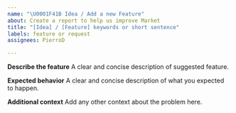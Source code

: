 ```yaml
---
name: "\U0001F41B Idea / Add a new Feature"
about: Create a report to help us improve Market
title: "[Idea] / [Feature] keywords or short sentence"
labels: feature or request
assignees: PierroD

---
```


**Describe the feature**
A clear and concise description of suggested feature.


**Expected behavior**
A clear and concise description of what you expected to happen.


**Additional context**
Add any other context about the problem here.
